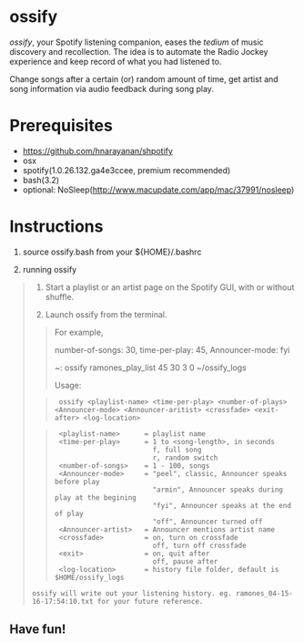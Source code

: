 # ossify

*ossify*, your Spotify listening companion, eases the *tedium* of music discovery and recollection.
The idea is to automate the Radio Jockey experience and keep record of what you had listened to.

Change songs after a certain (or) random amount of time, get artist and song information via audio feedback during song play.

# Prerequisites
- https://github.com/hnarayanan/shpotify
- osx
- spotify(1.0.26.132.ga4e3ccee, premium recommended)
- bash(3.2)
- optional: NoSleep(http://www.macupdate.com/app/mac/37991/nosleep)

# Instructions
1. source ossify.bash from your ${HOME}/.bashrc

2. running ossify

>  1. Start a playlist or an artist page on the Spotify GUI, with or without shuffle.
>
>  2. Launch ossify from the terminal.
>
> >  For example,
> > 
> >  number-of-songs: 30, time-per-play: 45, Announcer-mode: fyi
> > 
> >  ~: ossify ramones_play_list 45 30 3 0 ~/ossify_logs
> > 
> >  Usage:
>
> >      ossify <playlist-name> <time-per-play> <number-of-plays> <Announcer-mode> <Announcer-aritist> <crossfade> <exit-after> <log-location>
>
> >      <playlist-name>      = playlist name
> >      <time-per-play>      = 1 to <song-length>, in seconds
> >                             f, full song
> >                             r, random switch
> >      <number-of-songs>    = 1 - 100, songs
> >      <Announcer-mode>     = "peel", classic, Announcer speaks before play
> >                             "armin", Announcer speaks during play at the begining
> >                             "fyi", Announcer speaks at the end of play
> >                             "off", Announcer turned off
> >      <Announcer-artist>   = Announcer mentions artist name
> >      <crossfade>          = on, turn on crossfade
> >                             off, turn off crossfade
> >      <exit>               = on, quit after
> >                             off, pause after
> >      <log-location>       = history file folder, default is $HOME/ossify_logs
>
>     ossify will write out your listening history. eg. ramones_04-15-16-17:54:10.txt for your future reference.

## Have fun!
